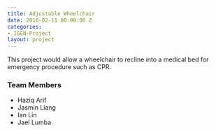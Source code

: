 ```yaml
---
title: Adjustable Wheelchair
date: 2016-02-11 00:00:00 Z
categories:
- IGEN-Project
layout: project
---
```


<p>This project would allow a wheelchair to recline into a medical bed for emergency procedure such as CPR.</p>

<h3>Team Members</h3>

 * Haziq Arif
 * Jasmin Liang
 * Ian Lin
 * Jael Lumba
